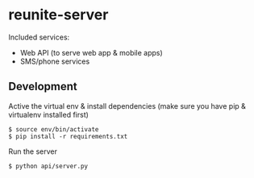 # reunite-server
Included services:
- Web API (to serve web app &amp; mobile apps)
- SMS/phone services


## Development

Active the virtual env & install dependencies (make sure you have pip & virtualenv installed first)

```
$ source env/bin/activate
$ pip install -r requirements.txt
```

Run the server
```
$ python api/server.py
```
